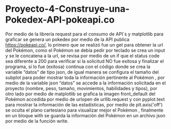 # Proyecto-4-Construye-una-Pokedex-API-pokeapi.co
Por medio de la librería request para el consumo de API´s y matplotlib para graficar se genera un pokedex por medio de la API publica https://pokeapi.co/, lo primero que se realizó fue un get para obtener la url del Pokémon, como el Pokémon se debía pedir por teclado se crea un input y se le concatena a la url,  se revisa por medio de un if que el status code sea diferente a 200 para verificar si la solicitud NO fue exitosa y finalizar el programa, si lo fue (exitosa) continua con el código donde se crea la variable “datos” de tipo json, de igual manera se configura el tamaño del subplot para poder mostrar toda la información pertinente al Pokémon , por medio de la variable json “datos” se accede a la información solicitada en el proyecto  (nombre, peso, tamaño, movimientos, habilidades y tipos), por otro lado por medio de matplotlib se grafica la imagen front_default del Pokémon accedida por medio de urlopen de urllib.request y con pyplot.text para mostrar la información de las estadísticas, por medio de plt.axis('off') se oculta el plano cartesiano para visualizar mejor el Pokémon , finalmente en un bloque with se guarda la información del Pokémon en un archivo json por medio de la función write.
